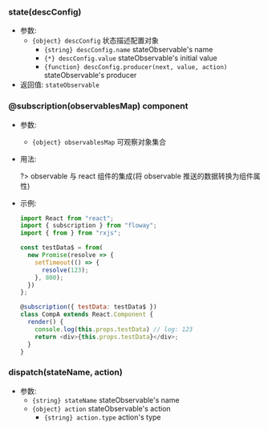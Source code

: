 ### state(descConfig)
- 参数:
  - `{object} descConfig` 状态描述配置对象
    - `{string} descConfig.name` stateObservable's name
    - `{*} descConfig.value` stateObservable's initial value
    - `{function} descConfig.producer(next, value, action)` stateObservable's producer
- 返回值: `stateObservable`

### @subscription(observablesMap) component

- 参数:
  - `{object} observablesMap` 可观察对象集合
- 用法:<br>

  ?> observable 与 react 组件的集成(将 observable 推送的数据转换为组件属性)

- 示例:

  ```javascript
  import React from "react";
  import { subscription } from "floway";
  import { from } from "rxjs";

  const testData$ = from(
    new Promise(resolve => {
      setTimeout(() => {
        resolve(123);
      }, 800);
    })
  };

  @subscription({ testData: testData$ })
  class CompA extends React.Component {
    render() {
      console.log(this.props.testData) // log: 123
      return <div>{this.props.testData}</div>;
    }
  }
  ```

### dispatch(stateName, action)
- 参数:
  - `{string} stateName` stateObservable's name
  - `{object} action` stateObservable's action
    - `{string} action.type` action's type

